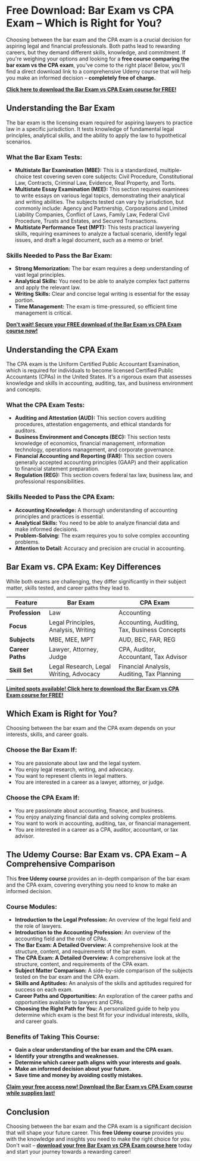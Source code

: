 # Free Download: Bar Exam vs CPA Exam – Which is Right for You?

Choosing between the bar exam and the CPA exam is a crucial decision for aspiring legal and financial professionals. Both paths lead to rewarding careers, but they demand different skills, knowledge, and commitment. If you're weighing your options and looking for a **free course comparing the bar exam vs the CPA exam**, you've come to the right place! Below, you'll find a direct download link to a comprehensive Udemy course that will help you make an informed decision – **completely free of charge.**

[**Click here to download the Bar Exam vs CPA Exam course for FREE!**](https://udemywork.com/bar-exam-vs-cpa-exam)

## Understanding the Bar Exam

The bar exam is the licensing exam required for aspiring lawyers to practice law in a specific jurisdiction. It tests knowledge of fundamental legal principles, analytical skills, and the ability to apply the law to hypothetical scenarios.

### What the Bar Exam Tests:

*   **Multistate Bar Examination (MBE):** This is a standardized, multiple-choice test covering seven core subjects: Civil Procedure, Constitutional Law, Contracts, Criminal Law, Evidence, Real Property, and Torts.
*   **Multistate Essay Examination (MEE):** This section requires examinees to write essays on various legal topics, demonstrating their analytical and writing abilities. The subjects tested can vary by jurisdiction, but commonly include: Agency and Partnership, Corporations and Limited Liability Companies, Conflict of Laws, Family Law, Federal Civil Procedure, Trusts and Estates, and Secured Transactions.
*   **Multistate Performance Test (MPT):** This tests practical lawyering skills, requiring examinees to analyze a factual scenario, identify legal issues, and draft a legal document, such as a memo or brief.

### Skills Needed to Pass the Bar Exam:

*   **Strong Memorization:** The bar exam requires a deep understanding of vast legal principles.
*   **Analytical Skills:** You need to be able to analyze complex fact patterns and apply the relevant law.
*   **Writing Skills:** Clear and concise legal writing is essential for the essay portion.
*   **Time Management:** The exam is time-pressured, so efficient time management is critical.

[**Don't wait! Secure your FREE download of the Bar Exam vs CPA Exam course now!**](https://udemywork.com/bar-exam-vs-cpa-exam)

## Understanding the CPA Exam

The CPA exam is the Uniform Certified Public Accountant Examination, which is required for individuals to become licensed Certified Public Accountants (CPAs) in the United States. It's a rigorous exam that assesses knowledge and skills in accounting, auditing, tax, and business environment and concepts.

### What the CPA Exam Tests:

*   **Auditing and Attestation (AUD):** This section covers auditing procedures, attestation engagements, and ethical standards for auditors.
*   **Business Environment and Concepts (BEC):** This section tests knowledge of economics, financial management, information technology, operations management, and corporate governance.
*   **Financial Accounting and Reporting (FAR):** This section covers generally accepted accounting principles (GAAP) and their application to financial statement preparation.
*   **Regulation (REG):** This section covers federal tax law, business law, and professional responsibilities.

### Skills Needed to Pass the CPA Exam:

*   **Accounting Knowledge:** A thorough understanding of accounting principles and practices is essential.
*   **Analytical Skills:** You need to be able to analyze financial data and make informed decisions.
*   **Problem-Solving:** The exam requires you to solve complex accounting problems.
*   **Attention to Detail:** Accuracy and precision are crucial in accounting.

## Bar Exam vs. CPA Exam: Key Differences

While both exams are challenging, they differ significantly in their subject matter, skills tested, and career paths they lead to.

| Feature         | Bar Exam                                        | CPA Exam                                            |
|-----------------|-------------------------------------------------|------------------------------------------------------|
| **Profession**    | Law                                               | Accounting                                            |
| **Focus**        | Legal Principles, Analysis, Writing             | Accounting, Auditing, Tax, Business Concepts         |
| **Subjects**      | MBE, MEE, MPT                                  | AUD, BEC, FAR, REG                                    |
| **Career Paths**  | Lawyer, Attorney, Judge                           | CPA, Auditor, Accountant, Tax Advisor                 |
| **Skill Set**    | Legal Research, Legal Writing, Advocacy        | Financial Analysis, Auditing, Tax Planning           |

[**Limited spots available! Click here to download the Bar Exam vs CPA Exam course for FREE!**](https://udemywork.com/bar-exam-vs-cpa-exam)

## Which Exam is Right for You?

Choosing between the bar exam and the CPA exam depends on your interests, skills, and career goals.

### Choose the Bar Exam If:

*   You are passionate about law and the legal system.
*   You enjoy legal research, writing, and advocacy.
*   You want to represent clients in legal matters.
*   You are interested in a career as a lawyer, attorney, or judge.

### Choose the CPA Exam If:

*   You are passionate about accounting, finance, and business.
*   You enjoy analyzing financial data and solving complex problems.
*   You want to work in accounting, auditing, tax, or financial management.
*   You are interested in a career as a CPA, auditor, accountant, or tax advisor.

## The Udemy Course: Bar Exam vs. CPA Exam – A Comprehensive Comparison

This **free Udemy course** provides an in-depth comparison of the bar exam and the CPA exam, covering everything you need to know to make an informed decision.

### Course Modules:

*   **Introduction to the Legal Profession:** An overview of the legal field and the role of lawyers.
*   **Introduction to the Accounting Profession:** An overview of the accounting field and the role of CPAs.
*   **The Bar Exam: A Detailed Overview:** A comprehensive look at the structure, content, and requirements of the bar exam.
*   **The CPA Exam: A Detailed Overview:** A comprehensive look at the structure, content, and requirements of the CPA exam.
*   **Subject Matter Comparison:** A side-by-side comparison of the subjects tested on the bar exam and the CPA exam.
*   **Skills and Aptitudes:** An analysis of the skills and aptitudes required for success on each exam.
*   **Career Paths and Opportunities:** An exploration of the career paths and opportunities available to lawyers and CPAs.
*   **Choosing the Right Path for You:** A personalized guide to help you determine which exam is the best fit for your individual interests, skills, and career goals.

### Benefits of Taking This Course:

*   **Gain a clear understanding of the bar exam and the CPA exam.**
*   **Identify your strengths and weaknesses.**
*   **Determine which career path aligns with your interests and goals.**
*   **Make an informed decision about your future.**
*   **Save time and money by avoiding costly mistakes.**

[**Claim your free access now! Download the Bar Exam vs CPA Exam course while supplies last!**](https://udemywork.com/bar-exam-vs-cpa-exam)

## Conclusion

Choosing between the bar exam and the CPA exam is a significant decision that will shape your future career. This **free Udemy course** provides you with the knowledge and insights you need to make the right choice for you. Don't wait – **[download your free Bar Exam vs CPA Exam course here](https://udemywork.com/bar-exam-vs-cpa-exam)** today and start your journey towards a rewarding career!
